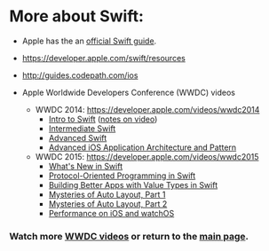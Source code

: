 # More about Swift:

- Apple has the an [official Swift guide](https://developer.apple.com/library/prerelease/ios/documentation/Swift/Conceptual/Swift_Programming_Language/index.html).
- https://developer.apple.com/swift/resources
- http://guides.codepath.com/ios

- Apple Worldwide Developers Conference (WWDC) videos
  - WWDC 2014:  https://developer.apple.com/videos/wwdc2014
    - [Intro to Swift](https://developer.apple.com/videos/play/wwdc2014-402/)  ([notes on video](http://tinyurl.com/wwdc2014-IntrotoSwift-video))
    - [Intermediate Swift]()
    - [Advanced Swift](https://developer.apple.com/videos/play/wwdc2014-404/)
    - [Advanced iOS Application Architecture and Pattern]()
  - WWDC 2015:  https://developer.apple.com/videos/wwdc2015
    - [What's New in Swift]()
    - [Protocol-Oriented Programming in Swift]()
    - [Building Better Apps with Value Types in Swift]()
    - [Mysteries of Auto Layout, Part 1]()
    - [Mysteries of Auto Layout, Part 2]()
    - [Performance on iOS and watchOS]()

### Watch more [WWDC videos](wwdc.md) or return to the [main page](README.md).
